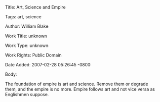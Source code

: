 Title:  Art, Science and Empire

Tags:   art, science

Author: William Blake

Work Title: unknown

Work Type: unknown

Work Rights: Public Domain

Date Added: 2007-02-28 05:26:45 -0800

Body: 

The foundation of empire is art and science. Remove them or degrade them, and the empire is no more. Empire follows art and not vice versa as Englishmen suppose.

